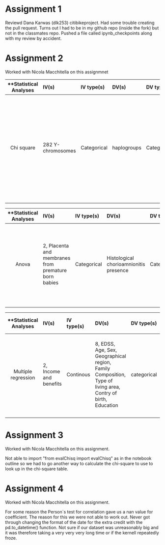 # Assignment 1
Reviewd Dana Karwas (dlk253) citibikeproject. Had some trouble creating the pull request. Turns out I had to be in my github repo (inside the fork) but not in the classmates repo. Pushed a file called ipynb_checkpoints along with my review by accident.

# Assignment 2
Worked with Nicola Macchitella on this assignmnet

| **Statistical Analyses	|  IV(s)  |  IV type(s) |  DV(s)  |  DV type(s)  |  Control Var | Control Var type  | Question to be answered | _H0_ | alpha | link to paper **| 
|:----------:|:----------|:------------|:-------------|:-------------|:------------|:------------- |:------------------|:----:|:-------:|:-------|
Chi square	| 282 Y-chromosomes | Categorical | haplogroups | Categorical | Ladin and Grecani Salentini | 	categorical | Is there a correlation in Contemporary Italian Population with Its Pre-Roman Heritage? | H0: The correlation in Contemporary Italian Population with Its Pre-Roman Heritage is equal to or less than The correlation in Contemporary Italian Population with other population's heritage | 0.05 | [Correction: Uniparental Markers of Contemporary Italian Population Reveals Details on Its Pre-Roman Heritage](http://journals.plos.org/plosone/article?id=10.1371/annotation/ea14adcb-033d-492d-8f8b-e047aa080cd4)
  |||||||||



| **Statistical Analyses	|  IV(s)  |  IV type(s) |  DV(s)  |  DV type(s)  |  Control Var | Control Var type  | Question to be answered | _H0_ | alpha | link to paper **| 
|:----------:|:----------|:------------|:-------------|:-------------|:------------|:------------- |:------------------|:----:|:-------:|:-------|
Anova	| 2, Placenta and membranes from premature born babies | Categorical | Histological chorioamnionitis presence | Categorical | Non premature born babies placenta and membranes | 	categorical | Is there a correlation between prematurity, gender and chorioamnionitis as determinants of early life lung function in premature infants? | H0: The babies that are non premature born and developed histological chorioamnionitis presence is equal to or bigger than the number of of premature born babies with the same patology. | 0.05 | [Chorioamnionitis and Subsequent Lung Function in Preterm Infants](http://journals.plos.org/plosone/article?id=10.1371/journal.pone.0081193)
  |||||||||


| **Statistical Analyses	|  IV(s)  |  IV type(s) |  DV(s)  |  DV type(s)  |  Control Var | Control Var type  | Question to be answered | _H0_ | alpha | link to paper **| 
|:----------:|:----------|:------------|:-------------|:-------------|:------------|:------------- |:------------------|:----:|:-------:|:-------|
Multiple regression	| 2, Income and benefits | Continous | 8, EDSS, Age, Sex, Geographical region, Family Composition, Type of living area, Contry of birth, Education | categorical | 1, Population without MS | 	Categorical | How are income and benefits correlated with disability | H0: People with disability have lower income and higher benefits than people without | 0.05 | [Earnings and Financial Compensation from Social Security Systems Correlate Strongly with Disability for Multiple Sclerosis Patients](http://journals.plos.org/plosone/article?id=10.1371/journal.pone.0145435)
  |||||||||
  
# Assignment 3
Worked with Nicola Macchitella on this assignment.

Not able to import "from evalChisq import evalChisq" as in the notebook outline so we had to go another way to calculate the chi-square to use to look up in the chi-square table.
  
# Assignment 4
Worked with Nicola Macchitella on this assignment.

For some reason the Person´s test for correlation gave us a nan value for coefficient. The reason for this we were not able to work out.
Never got through changing the format of the date for the extra credit with the pd.to_datetime() function. Not sure if our dataset was unreasonably big and it was therefore taking a very very very long time or if the kernell repeatedly froze.
